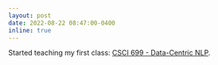 ```yaml
---
layout: post
date: 2022-08-22 08:47:00-0400
inline: true
---
```


Started teaching my first class: [CSCI 699 - Data-Centric NLP](http://swabhs.com/csci699-dcnlp/).

